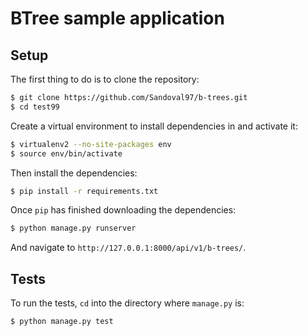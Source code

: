 # BTree sample application

## Setup

The first thing to do is to clone the repository:

```sh
$ git clone https://github.com/Sandoval97/b-trees.git
$ cd test99
```

Create a virtual environment to install dependencies in and activate it:

```sh
$ virtualenv2 --no-site-packages env
$ source env/bin/activate
```

Then install the dependencies:

```sh
$ pip install -r requirements.txt
```

Once `pip` has finished downloading the dependencies:
```sh
$ python manage.py runserver
```
And navigate to `http://127.0.0.1:8000/api/v1/b-trees/`.
## Tests

To run the tests, `cd` into the directory where `manage.py` is:
```sh
$ python manage.py test